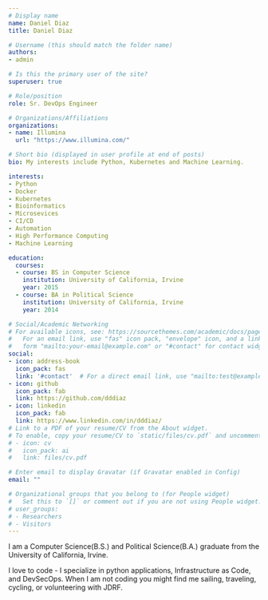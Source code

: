 ```yaml
---
# Display name
name: Daniel Diaz
title: Daniel Diaz

# Username (this should match the folder name)
authors:
- admin

# Is this the primary user of the site?
superuser: true

# Role/position
role: Sr. DevOps Engineer

# Organizations/Affiliations
organizations:
- name: Illumina
  url: "https://www.illumina.com/"

# Short bio (displayed in user profile at end of posts)
bio: My interests include Python, Kubernetes and Machine Learning.

interests:
- Python
- Docker
- Kubernetes
- Bioinformatics
- Microsevices
- CI/CD
- Automation
- High Performance Computing
- Machine Learning

education:
  courses:
  - course: BS in Computer Science
    institution: University of California, Irvine
    year: 2015
  - course: BA in Political Science
    institution: University of California, Irvine
    year: 2014

# Social/Academic Networking
# For available icons, see: https://sourcethemes.com/academic/docs/page-builder/#icons
#   For an email link, use "fas" icon pack, "envelope" icon, and a link in the
#   form "mailto:your-email@example.com" or "#contact" for contact widget.
social:
- icon: address-book
  icon_pack: fas
  link: '#contact'  # For a direct email link, use "mailto:test@example.org".
- icon: github
  icon_pack: fab
  link: https://github.com/dddiaz
- icon: linkedin
  icon_pack: fab
  link: https://www.linkedin.com/in/dddiaz/
# Link to a PDF of your resume/CV from the About widget.
# To enable, copy your resume/CV to `static/files/cv.pdf` and uncomment the lines below.
# - icon: cv
#   icon_pack: ai
#   link: files/cv.pdf

# Enter email to display Gravatar (if Gravatar enabled in Config)
email: ""

# Organizational groups that you belong to (for People widget)
#   Set this to `[]` or comment out if you are not using People widget.
# user_groups:
# - Researchers
# - Visitors
---
```


I am a Computer Science(B.S.) and Political Science(B.A.) graduate from the University of California, Irvine. 

I love to code - I specialize in python applications, Infrastructure as Code, and DevSecOps. When I am not coding you might find me sailing, traveling, cycling, or volunteering with JDRF.  
